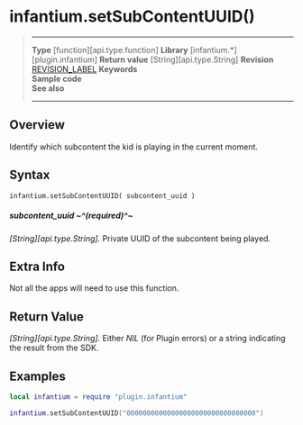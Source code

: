 # infantium.setSubContentUUID()

> --------------------- ------------------------------------------------------------------------------------------
> __Type__              [function][api.type.function]
> __Library__           [infantium.*][plugin.infantium]
> __Return value__      [String][api.type.String]
> __Revision__          [REVISION_LABEL](REVISION_URL)
> __Keywords__          
> __Sample code__       
> __See also__          
> --------------------- ------------------------------------------------------------------------------------------


## Overview

Identify which subcontent the kid is playing in the current moment.

## Syntax

	infantium.setSubContentUUID( subcontent_uuid )

##### subcontent_uuid ~^(required)^~
_[String][api.type.String]._ Private UUID of the subcontent being played.


## Extra Info

Not all the apps will need to use this function.


## Return Value

_[String][api.type.String]._ Either *NIL* (for Plugin errors) or a string indicating the result from the SDK.


## Examples

``````lua
local infantium = require "plugin.infantium"

infantium.setSubContentUUID("00000000000000000000000000000000")
``````
